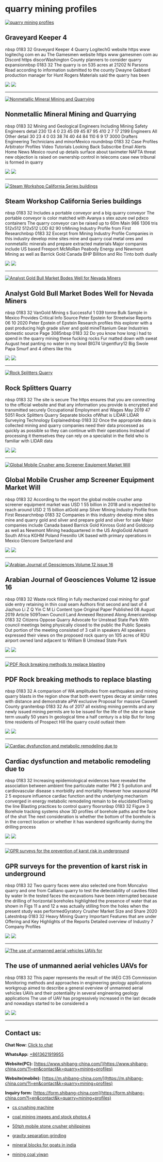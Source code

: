 # quarry mining profiles

<a href="https://swt.shibang-china.com/?l=en&img&k=quarry+mining+profiles" target="_blank">![quarry mining profiles](http://static.shibang-china.com/all-800x300/425.jpg)</a>

## Graveyard Keeper 4
nbsp 0183 32 Graveyard Keeper 4 Quarry LogitechG website https www logitechg com en au The Gamesmen website https www gamesmen com au Discord https discorWashington County planners to consider quarry expansionnbsp 0183 32 The quarry is on 535 acres at 21202 N Parsons Road according to information submitted to the county Dwayne Gabbard production manager for Hunt Rogers Materials said the quarry has been


<a href="https://whatsapp.shibangsoft.com/WhatsApp.php" target="_blank" title="WhatsApp">![](http://static.shibang-china.com/icon/whatsapp.png)</a> <a href="https://swt.shibang-china.com/?l=en&icon&k=quarry+mining+profiles" target="_blank">![](http://static.shibang-china.com/icon/chat-en.png)</a>

---

<a href="https://swt.shibang-china.com/?l=en&img&k=quarry+mining+profiles" target="_blank">![Nonmetallic Mineral Mining and Quarrying](http://static.shibang-china.com/all-800x300/653.jpg)</a>

## Nonmetallic Mineral Mining and Quarrying
nbsp 0183 32 Mining and Geological Engineers Including Mining Safety Engineers detail 230 13 4 0 23 45 09 45 87 95 410 2 7 17 2199 Engineers All Other detail 30 23 4 0 03 38 74 40 44 84 110 6 9 17 3000 Drafters Engineering Technicians and minorMexico roundnbsp 0183 32 Case Profiles Arbitrator Profiles Video Tutorials Looking Back Subscribe Email Alerts Home News Mexico round up details surface about taximeter NAFTA threat new objection is raised on ownership control in telecoms case new tribunal is formed in quarry


<a href="https://whatsapp.shibangsoft.com/WhatsApp.php" target="_blank" title="WhatsApp">![](http://static.shibang-china.com/icon/whatsapp.png)</a> <a href="https://swt.shibang-china.com/?l=en&icon&k=quarry+mining+profiles" target="_blank">![](http://static.shibang-china.com/icon/chat-en.png)</a>

---

<a href="https://swt.shibang-china.com/?l=en&img&k=quarry+mining+profiles" target="_blank">![Steam Workshop California Series buildings](http://static.shibang-china.com/all-800x300/877.jpg)</a>

## Steam Workshop California Series buildings
nbsp 0183 32 Includes a portable conveyor and a big quarry conveyor The portable conveyor is color matched with Avanya s stex azure owl pdxco containers The quarry conveyor can be raised up to 60m Main 986 1306 tris 512x512 512x512 LOD 82 90 trMining Industry Profile from First Researchnbsp 0183 32 Excerpt from Mining Industry Profile Companies in this industry develop mine sites mine and quarry coal metal ores and nonmetallic minerals and prepare extracted materials Major companies include US based Freeport McMoRan Peabody Energy and Newmont Mining as well as Barrick Gold Canada BHP Billiton and Rio Tinto both dually


<a href="https://whatsapp.shibangsoft.com/WhatsApp.php" target="_blank" title="WhatsApp">![](http://static.shibang-china.com/icon/whatsapp.png)</a> <a href="https://swt.shibang-china.com/?l=en&icon&k=quarry+mining+profiles" target="_blank">![](http://static.shibang-china.com/icon/chat-en.png)</a>

---

<a href="https://swt.shibang-china.com/?l=en&img&k=quarry+mining+profiles" target="_blank">![Analyst Gold Bull Market Bodes Well for Nevada Miners](http://static.shibang-china.com/all-800x300/179.jpg)</a>

## Analyst Gold Bull Market Bodes Well for Nevada Miners
nbsp 0183 32 VanGold Mining s Successful 1 039 tonne Bulk Sample in Mexico Provides Critical Info Source Peter Epstein for Streetwise Reports 06 10 2020 Peter Epstein of Epstein Research profiles this explorer with a past producing high grade silver and gold mineTitanium Gear Industries domestic source Page 3085nbsp 0183 32 Do you know how long i had to spend in the quarry mining these fucking rocks Fur matted down with sweat August heat panting no water in my bowl BIG74 Urgentfury12 Big Swole Papa Smurf and 4 others like this


<a href="https://whatsapp.shibangsoft.com/WhatsApp.php" target="_blank" title="WhatsApp">![](http://static.shibang-china.com/icon/whatsapp.png)</a> <a href="https://swt.shibang-china.com/?l=en&icon&k=quarry+mining+profiles" target="_blank">![](http://static.shibang-china.com/icon/chat-en.png)</a>

---

<a href="https://swt.shibang-china.com/?l=en&img&k=quarry+mining+profiles" target="_blank">![Rock Splitters Quarry](http://static.shibang-china.com/all-800x300/52.jpg)</a>

## Rock Splitters Quarry
nbsp 0183 32 The site is secure The https ensures that you are connecting to the official website and that any information you provide is encrypted and transmitted securely Occupational Employment and Wages May 2019 47 5051 Rock Splitters Quarry Separate blocks ofWhat is LIDAR LIDAR Surveying Technology Explainednbsp 0183 32 Once the appropriate data is collected mining and quarry companies need their data processed as quickly as possible so they can continue with their operations Instead of processing it themselves they can rely on a specialist in the field who is familiar with LIDAR data


<a href="https://whatsapp.shibangsoft.com/WhatsApp.php" target="_blank" title="WhatsApp">![](http://static.shibang-china.com/icon/whatsapp.png)</a> <a href="https://swt.shibang-china.com/?l=en&icon&k=quarry+mining+profiles" target="_blank">![](http://static.shibang-china.com/icon/chat-en.png)</a>

---

<a href="https://swt.shibang-china.com/?l=en&img&k=quarry+mining+profiles" target="_blank">![Global Mobile Crusher amp Screener Equipment Market Will](http://static.shibang-china.com/all-800x300/137.jpg)</a>

## Global Mobile Crusher amp Screener Equipment Market Will
nbsp 0183 32 According to the report the global mobile crusher amp screener equipment market was USD 1 55 billion in 2018 and is expected to reach around USD 2 15 billion atGold amp Silver Mining Industry Profile from First Researchnbsp 0183 32 Companies in this industry develop mine sites mine and quarry gold and silver and prepare gold and silver for sale Major companies include Canada based Barrick Gold Kinross Gold and Goldcorp as well as Newmont Mining headquartered in the US AngloGold Ashanti South Africa KGHM Poland Fresnillo UK based with primary operations in Mexico Glencore Switzerland and


<a href="https://whatsapp.shibangsoft.com/WhatsApp.php" target="_blank" title="WhatsApp">![](http://static.shibang-china.com/icon/whatsapp.png)</a> <a href="https://swt.shibang-china.com/?l=en&icon&k=quarry+mining+profiles" target="_blank">![](http://static.shibang-china.com/icon/chat-en.png)</a>

---

<a href="https://swt.shibang-china.com/?l=en&img&k=quarry+mining+profiles" target="_blank">![Arabian Journal of Geosciences Volume 12 issue 16](http://static.shibang-china.com/all-800x300/849.jpg)</a>

## Arabian Journal of Geosciences Volume 12 issue 16
nbsp 0183 32 Waste rock filling in fully mechanized coal mining for goaf side entry retaining in thin coal seam Authors first second and last of 4 Jiazhuo Li Z Q Yin C M Li Content type Original Paper Published 08 August 2019 Article 509Town Council Land Annexed Rezoned Along Americannbsp 0183 32 Citizens Oppose Quarry Advocate for Umstead State Park With council meetings being physically closed to the public the Public Speaks Out portion of the meeting consisted of 3 call in speakers All speakers expressed their views on the proposed rock quarry on 105 acres of RDU airport owned land adjacent to William B Umstead State Park


<a href="https://whatsapp.shibangsoft.com/WhatsApp.php" target="_blank" title="WhatsApp">![](http://static.shibang-china.com/icon/whatsapp.png)</a> <a href="https://swt.shibang-china.com/?l=en&icon&k=quarry+mining+profiles" target="_blank">![](http://static.shibang-china.com/icon/chat-en.png)</a>

---

<a href="https://swt.shibang-china.com/?l=en&img&k=quarry+mining+profiles" target="_blank">![PDF Rock breaking methods to replace blasting](http://static.shibang-china.com/all-800x300/833.jpg)</a>

## PDF Rock breaking methods to replace blasting
nbsp 0183 32 A comparison of WA amplitudes from earthquakes and mining quarry blasts in the region show that both event types decay at similar rates with distance and demonstrate aPW exclusive Proposal for massive Caswell County granitenbsp 0183 32 As of 2017 all existing mining permits and any newly issued mining permits are to be issued for the life of the site or lease term usually 50 years In geological time a half century is a blip But for long time residents of Prospect Hill the quarry could outlast them


<a href="https://whatsapp.shibangsoft.com/WhatsApp.php" target="_blank" title="WhatsApp">![](http://static.shibang-china.com/icon/whatsapp.png)</a> <a href="https://swt.shibang-china.com/?l=en&icon&k=quarry+mining+profiles" target="_blank">![](http://static.shibang-china.com/icon/chat-en.png)</a>

---

<a href="https://swt.shibang-china.com/?l=en&img&k=quarry+mining+profiles" target="_blank">![Cardiac dysfunction and metabolic remodeling due to](http://static.shibang-china.com/all-800x300/977.jpg)</a>

## Cardiac dysfunction and metabolic remodeling due to
nbsp 0183 32 Increasing epidemiological evidences have revealed the association between ambient fine particulate matter PM 2 5 pollution and cardiovascular disease s morbidity and mortality However how seasonal PM 2 5 exposure influence cardiac function and the underlying mechanism converged in energy metabolic remodeling remain to be elucidatedToeing the line Blasting practices to control quarry floorsnbsp 0183 32 Figure 3 Borehole tracking systems show 3D profiles of borehole paths and the face of the shot The next consideration is whether the bottom of the borehole is in the correct location or whether it has wandered significantly during the drilling process


<a href="https://whatsapp.shibangsoft.com/WhatsApp.php" target="_blank" title="WhatsApp">![](http://static.shibang-china.com/icon/whatsapp.png)</a> <a href="https://swt.shibang-china.com/?l=en&icon&k=quarry+mining+profiles" target="_blank">![](http://static.shibang-china.com/icon/chat-en.png)</a>

---

<a href="https://swt.shibang-china.com/?l=en&img&k=quarry+mining+profiles" target="_blank">![GPR surveys for the prevention of karst risk in underground](http://static.shibang-china.com/all-800x300/627.jpg)</a>

## GPR surveys for the prevention of karst risk in underground
nbsp 0183 32 Two quarry faces were also selected one from Moncalvo quarry and one from Calliano quarry to test the detectability of cavities filled by water In the tested faces the excavations have been interrupted because the drilling of horizontal boreholes highlighted the presence of water that as shown in Figs 11 a and 12 a was actually stilling from the holes when the present study was performedGyratory Crusher Market Size and Share 2020 Latestnbsp 0183 32 Heavy Mining Quarry Important Features that are under Offering and Key Highlights of the Reports Detailed overview of Industry 7 Company Profiles


<a href="https://whatsapp.shibangsoft.com/WhatsApp.php" target="_blank" title="WhatsApp">![](http://static.shibang-china.com/icon/whatsapp.png)</a> <a href="https://swt.shibang-china.com/?l=en&icon&k=quarry+mining+profiles" target="_blank">![](http://static.shibang-china.com/icon/chat-en.png)</a>

---

<a href="https://swt.shibang-china.com/?l=en&img&k=quarry+mining+profiles" target="_blank">![The use of unmanned aerial vehicles UAVs for](http://static.shibang-china.com/all-800x300/1323.jpg)</a>

## The use of unmanned aerial vehicles UAVs for
nbsp 0183 32 This paper represents the result of the IAEG C35 Commission Monitoring methods and approaches in engineering geology applications workgroup aimed to describe a general overview of unmanned aerial vehicles UAVs and their potentiality in several engineering geology applications The use of UAV has progressively increased in the last decade and nowadays started to be considered a

<a href="https://whatsapp.shibangsoft.com/WhatsApp.php" target="_blank" title="WhatsApp">![](http://static.shibang-china.com/icon/whatsapp.png)</a> <a href="https://swt.shibang-china.com/?l=en&icon&k=quarry+mining+profiles" target="_blank">![](http://static.shibang-china.com/icon/chat-en.png)</a>

---
## Contact us:

**Chat Now:** [Click to chat](https://swt.shibang-china.com?l=en&contact&k=quarry+mining+profiles)

**WhatsApp:**  [+8613621919955](https://whatsapp.shibangsoft.com/WhatsApp.php)

**Website(PC):** [https://www.shibang-china.com/](https://www.shibang-china.com/?l=en&contact&k=quarry+mining+profiles)

**Website(mobile):** [https://m.shibang-china.com/](https://m.shibang-china.com/?l=en&contact&k=quarry+mining+profiles)

**Inquiry form:** [https://form.shibang-china.com](https://form.shibang-china.com?l=en&contact&k=quarry+mining+profiles)

* [cs crushing machine](../165/cs%20crushing%20machine.md)

* [coal mining images and stock photos 4](../163/coal%20mining%20images%20and%20stock%20photos%204.md)

* [50tph mobile stone crusher philippines](../167/50tph%20mobile%20stone%20crusher%20philippines.md)

* [gravity separation grinding](../164/gravity%20separation%20grinding.md)

* [mineral blocks for goats in india](../164/mineral%20blocks%20for%20goats%20in%20india.md)

* [mining coal yiwan](../164/mining%20coal%20yiwan.md)